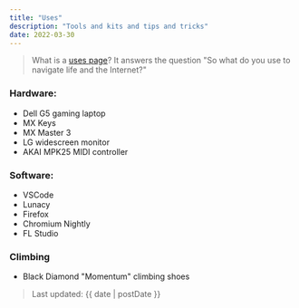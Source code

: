 ```yaml
---
title: "Uses"
description: "Tools and kits and tips and tricks"
date: 2022-03-30
---
```

> What is a [uses page](https://wesbos.com/uses)? It answers the question "So what do you use to navigate life and the Internet?"

### Hardware:

- Dell G5 gaming laptop
- MX Keys
- MX Master 3
- LG widescreen monitor
- AKAI MPK25 MIDI controller

### Software:
- VSCode
- Lunacy
- Firefox
- Chromium Nightly
- FL Studio

### Climbing

- Black Diamond "Momentum" climbing shoes 

> Last updated: {{ date | postDate }}